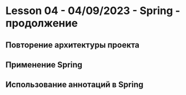 # Lesson 04 - 04/09/2023 - Spring - продолжение

## Повторение архитектуры проекта
## Применение Spring 
## Использование аннотаций в Spring
